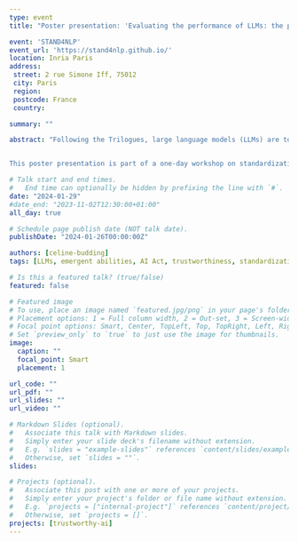 ```yaml
---
type: event
title: "Poster presentation: 'Evaluating the performance of LLMs: the problem of emergent abilities'" 

event: 'STAND4NLP'
event_url: 'https://stand4nlp.github.io/'
location: Inria Paris
address:
 street: 2 rue Simone Iff, 75012
 city: Paris
 region: 
 postcode: France
 country:

summary: ""

abstract: "Following the Trilogues, large language models (LLMs) are to be covered under the AI Act. Moreover, given the widespread use of LLMs, it seems particularly pertinent to ensure that LLMs are reliable and trustworthy, by developing standardized practices to evaluate their performance. In this contribution, I highlight a specific challenge that arises in the context of LLMs: the assessment of whether a system acquires so-called emergent abilities, abilities that cannot be explained by the scaling of the model. As emergent abilities are often poorly defined and difficult to assess, I argue that there is a need to develop conceptual criteria that clearly establish what ability–such as knowledge or understanding–is to be attributed and when such attribution is warranted. Moreover, I argue that the evaluation of such conceptual criteria requires the development of technical methods that can uncover the internal processing of LLMs. Although standardization of LLMs is still in early stages, this approach might help clarify what LLMs learn from the data and how their performance can best be assessed.


This poster presentation is part of a one-day workshop on standardization in NLP, bringing together researchers and NLP practitioners from academia and industry, as well as standardization experts. "

# Talk start and end times.
#   End time can optionally be hidden by prefixing the line with `#`.
date: "2024-01-29"
#date_end: "2023-11-02T12:30:00+01:00"
all_day: true

# Schedule page publish date (NOT talk date).
publishDate: "2024-01-26T00:00:00Z"

authors: [celine-budding]
tags: [LLMs, emergent abilities, AI Act, trustworthiness, standardization, event]

# Is this a featured talk? (true/false)
featured: false

# Featured image
# To use, place an image named `featured.jpg/png` in your page's folder.
# Placement options: 1 = Full column width, 2 = Out-set, 3 = Screen-width
# Focal point options: Smart, Center, TopLeft, Top, TopRight, Left, Right, BottomLeft, Bottom, BottomRight
# Set `preview_only` to `true` to just use the image for thumbnails.
image:
  caption: ""
  focal_point: Smart
  placement: 1

url_code: ""
url_pdf: ""
url_slides: ""
url_video: ""

# Markdown Slides (optional).
#   Associate this talk with Markdown slides.
#   Simply enter your slide deck's filename without extension.
#   E.g. `slides = "example-slides"` references `content/slides/example-slides.md`.
#   Otherwise, set `slides = ""`.
slides:

# Projects (optional).
#   Associate this post with one or more of your projects.
#   Simply enter your project's folder or file name without extension.
#   E.g. `projects = ["internal-project"]` references `content/project/deep-learning/index.md`.
#   Otherwise, set `projects = []`.
projects: [trustworthy-ai]
---
```



